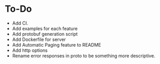 # To-Do
- Add CI.
- Add examples for each feature
- Add protobuf generation script
- Add Dockerfile for server
- Add Automatic Paging feature to README
- Add http options
- Rename error responses in proto to be something more descriptive.

